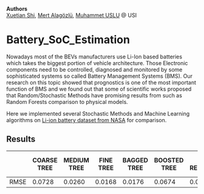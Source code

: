 **Authors**  
[Xuetian Shi](https://github.com/xuetians),  [Mert Alagözlü](https://github.com/mertalagozlu),  [Muhammet USLU](https://github.com/uslumt) @ USI

# Battery_SoC_Estimation
Nowadays most of the BEVs manufacturers use Li-Ion based batteries which takes the biggest portion of vehicle architecture. Those Electronic components need to be controlled, diagnosed and monitored by some sophisticated systems so called Battery Management Systems (BMS).
Our research on this topic showed that prognostics is one of the most important function of BMS and we found out that some of scientific works proposed that Random/Stochastic Methods have promising results from such as Random Forests comparison to physical models.

Here we implemented several Stochastic Methods and Machine Learning algorithms on  [Li-ion battery dataset from NASA](https://ti.arc.nasa.gov/tech/dash/groups/pcoe/prognostic-data-repository/) for comparison.






## Results 
|   | COARSE TREE | MEDIUM TREE  | FINE TREE | BAGGED TREE  | BOOSTED TREE | LINEAR REGRESSION  | LINEAR REGRESSION STEPWISE | LSVM  | QSVM | CSVM  | RANDOM FOREST |  NEURAL NETWORKS  |
| ------------- | ------------- | ------------- | ------------- | ------------- | ------------- | ------------- | ------------- | ------------- | ------------- |  ------------- |  ------------- |  ------------- |  
| RMSE  |  0.0728 | 0.0260  | 0.0168 | 0.0176  | 0.0674 | 0.0231  | 0.0166 | 0.0241  | 0.0232 | 0.0253  | 0.0188 |  0.0707  |


  
  




